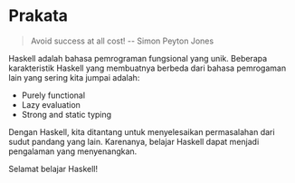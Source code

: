 # Prakata

>Avoid success at all cost! -- Simon Peyton Jones

Haskell adalah bahasa pemrograman fungsional yang unik.  Beberapa karakteristik
Haskell yang membuatnya berbeda dari bahasa pemrogaman lain yang sering kita
jumpai adalah:

- Purely functional
- Lazy evaluation
- Strong and static typing

Dengan Haskell, kita ditantang untuk menyelesaikan permasalahan dari sudut
pandang yang lain.  Karenanya, belajar Haskell dapat menjadi pengalaman yang
menyenangkan.

Selamat belajar Haskell!
